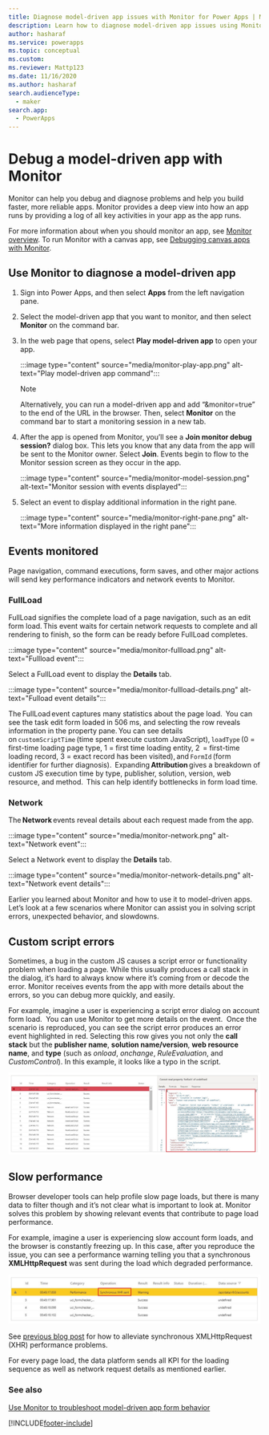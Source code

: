 ```yaml
---
title: Diagnose model-driven app issues with Monitor for Power Apps | Microsoft Docs
description: Learn how to diagnose model-driven app issues using Monitor
author: hasharaf
ms.service: powerapps
ms.topic: conceptual
ms.custom: 
ms.reviewer: Mattp123
ms.date: 11/16/2020
ms.author: hasharaf
search.audienceType: 
  - maker
search.app: 
  - PowerApps
---
```


# Debug a model-driven app with Monitor

Monitor can help you debug and diagnose problems and help you build faster, more reliable apps. Monitor provides a deep view into how an app runs by providing a log of all key activities in your app as the app runs.

For more information about when you should monitor an app, see [Monitor overview](monitor-overview.md). To run Monitor with a canvas app, see [Debugging canvas apps with Monitor](monitor-canvasapps.md).

## Use Monitor to diagnose a model-driven app

1. Sign into Power Apps, and then select **Apps** from the left navigation pane.
1. Select the model-driven app that you want to monitor, and then select **Monitor** on the command bar.
1. In the web page that opens, select **Play model-driven app** to open your app.

   :::image type="content" source="media/monitor-play-app.png" alt-text="Play model-driven app command":::
   > [!NOTE]
   > Alternatively, you can run a model-driven app and add “&monitor=true” to the end of the URL in the browser. Then, select **Monitor** on the command bar to start a monitoring session in a new tab.

1. After the app is opened from Monitor, you’ll see a **Join monitor debug session?** dialog box. This lets you know that any data from the app will be sent to the Monitor owner. Select **Join**. Events begin to flow to the Monitor session screen as they occur in the app.

   :::image type="content" source="media/monitor-model-session.png" alt-text="Monitor session with events displayed":::

1. Select an event to display additional information in the right pane. 

   :::image type="content" source="media/monitor-right-pane.png" alt-text="More information displayed in the right pane":::

## Events monitored

Page navigation, command executions, form saves, and other major actions will send key performance indicators and network events to Monitor.

### FullLoad

FullLoad signifies the complete load of a page navigation, such as an edit form load. This event waits for certain network requests to complete and all rendering to finish, so the form can be ready before FullLoad completes.

   :::image type="content" source="media/monitor-fullload.png" alt-text="Fullload event":::

Select a FullLoad event to display the **Details** tab.

   :::image type="content" source="media/monitor-fullload-details.png" alt-text="Fulload event details":::

The FullLoad event captures many statistics about the page load.  You can see the task edit form loaded in 506 ms, and selecting the row reveals information in the property pane. You can see details on `customScriptTime` (time spent execute custom JavaScript), `loadType` (0 = first-time loading page type, 1 = first time loading entity, 2  = first-time loading record, 3 = exact record has been visited), and `FormId` (form identifier for further diagnosis).  Expanding **Attribution** gives a breakdown of custom JS execution time by type, publisher, solution, version, web resource, and method.  This can help identify bottlenecks in form load time.

### Network

The **Network** events reveal details about each request made from the app.

:::image type="content" source="media/monitor-network.png" alt-text="Network event":::

Select a Network event to display the **Details** tab.

:::image type="content" source="media/monitor-network-details.png" alt-text="Network event details":::

Earlier you learned about Monitor and how to use it to model-driven apps. Let’s look at a few scenarios where Monitor can assist you in solving script errors, unexpected behavior, and slowdowns.

## Custom script errors

Sometimes, a bug in the custom JS causes a script error or functionality
problem when loading a page. While this usually produces a call stack in the
dialog, it’s hard to always know where it’s coming from or decode the error.
Monitor receives events from the app with more details about the errors, so you can debug more quickly, and easily.

For example, imagine a user is experiencing a script error dialog on account form load.  You can use Monitor to get more details on the event.  Once the scenario is reproduced, you can see the script error produces an error event highlighted in red. Selecting this row gives you not only the **call stack** but
the **publisher name**, **solution name/version**, **web resource name**,
and **type** (such as *onload*, *onchange*, *RuleEvaluation*, and *CustomControl*). In this example, it looks like a typo in the script.

![Custom script error example](media/monitor/custom-script-error.png "Custom script error example")

## Slow performance

Browser developer tools can help profile slow page loads, but there is many data to filter though and it’s not clear what is important to look at. Monitor solves this problem by showing relevant events that contribute to page load performance.

For example, imagine a user is experiencing slow account form loads, and the browser is
constantly freezing up. In this case, after you reproduce the issue, you can see a performance warning telling you that a synchronous **XMLHttpRequest** was sent during the load which degraded performance.

![Slow performance example](media/monitor/slow-perf-example.png "Slow performance example")

See [previous blog post](https://powerapps.microsoft.com/blog/turbocharge-your-model-driven-apps-by-transitioning-away-from-synchronous-requests/) for how to alleviate synchronous XMLHttpRequest (XHR) performance problems.

For every page load, the data platform sends all KPI for the loading sequence as well as network request details as mentioned earlier.

### See also
[Use Monitor to troubleshoot model-driven app form behavior](model-driven-apps/monitor-form-checker.md)


[!INCLUDE[footer-include](../includes/footer-banner.md)]